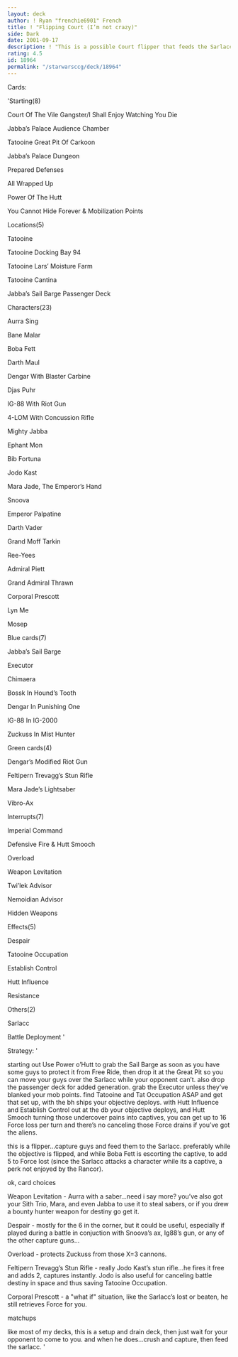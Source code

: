 ```yaml
---
layout: deck
author: ! Ryan "frenchie6901" French
title: ! "Flipping Court (I’m not crazy)"
side: Dark
date: 2001-09-17
description: ! "This is a possible Court flipper that feeds the Sarlacc while draining and occupying everything.  Possible 17 Force loss per turn, and besides, its fun"
rating: 4.5
id: 18964
permalink: "/starwarsccg/deck/18964"
---
```

Cards: 

'Starting(8)

Court Of The Vile Gangster/I Shall Enjoy Watching You Die

Jabba’s Palace Audience Chamber

Tatooine Great Pit Of Carkoon

Jabba’s Palace Dungeon

Prepared Defenses

All Wrapped Up

Power Of The Hutt

You Cannot Hide Forever & Mobilization Points


Locations(5)

Tatooine

Tatooine Docking Bay 94

Tatooine Lars’ Moisture Farm

Tatooine Cantina

Jabba’s Sail Barge Passenger Deck


Characters(23)

Aurra Sing

Bane Malar

Boba Fett

Darth Maul

Dengar With Blaster Carbine

Djas Puhr

IG-88 With Riot Gun

4-LOM With Concussion Rifle

Mighty Jabba

Ephant Mon

Bib Fortuna

Jodo Kast

Mara Jade, The Emperor’s Hand

Snoova

Emperor Palpatine

Darth Vader

Grand Moff Tarkin

Ree-Yees

Admiral Piett

Grand Admiral Thrawn

Corporal Prescott

Lyn Me

Mosep


Blue cards(7)

Jabba’s Sail Barge

Executor

Chimaera

Bossk In Hound’s Tooth

Dengar In Punishing One

IG-88 In IG-2000

Zuckuss In Mist Hunter


Green cards(4)

Dengar’s Modified Riot Gun

Feltipern Trevagg’s Stun Rifle

Mara Jade’s Lightsaber

Vibro-Ax


Interrupts(7)

Imperial Command

Defensive Fire & Hutt Smooch

Overload

Weapon Levitation

Twi’lek Advisor

Nemoidian Advisor

Hidden Weapons


Effects(5)

Despair

Tatooine Occupation

Establish Control

Hutt Influence

Resistance


Others(2)

Sarlacc

Battle Deployment '

Strategy: '

starting out Use Power o’Hutt to grab the Sail Barge as soon as you have some guys to protect it from Free Ride, then drop it at the Great Pit so you can move your guys over the Sarlacc while your opponent can’t.  also drop the passenger deck for added generation.  grab the Executor unless they’ve blanked your mob points.  find Tatooine and Tat Occupation ASAP and get that set up, with the bh ships your objective deploys.  with Hutt Influence and Establish Control out at the db your objective deploys, and Hutt Smooch turning those undercover pains into captives, you can get up to 16 Force loss per turn and there’s no canceling those Force drains if you’ve got the aliens.


this is a flipper...capture guys and feed them to the Sarlacc.  preferably while the objective is flipped, and while Boba Fett is escorting the captive, to add 5 to Force lost (since the Sarlacc attacks a character while its a captive, a perk not enjoyed by the Rancor).


ok, card choices 

Weapon Levitation - Aurra with a saber...need i say more?  you’ve also got your Sith Trio, Mara, and even Jabba to use it to steal sabers, or if you drew a bounty hunter weapon for destiny go get it.


Despair - mostly for the 6 in the corner, but it could be useful, especially if played during a battle in conjuction with Snoova’s ax, Ig88’s gun, or any of the other capture guns...


Overload - protects Zuckuss from those X=3 cannons.


Feltipern Trevagg’s Stun Rifle - really Jodo Kast’s stun rifle...he fires it free and adds 2, captures instantly.  Jodo is also useful for canceling battle destiny in space and thus saving Tatooine Occupation.


Corporal Prescott - a "what if" situation, like the Sarlacc’s lost or beaten, he still retrieves Force for you.


matchups

like most of my decks, this is a setup and drain deck, then just wait for your opponent to come to you.  and when he does...crush and capture, then feed the sarlacc. '
